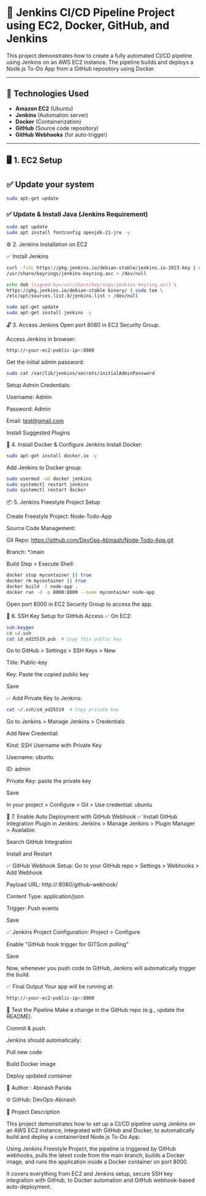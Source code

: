 # 🚀 Jenkins CI/CD Pipeline Project using EC2, Docker, GitHub, and Jenkins

This project demonstrates how to create a fully automated CI/CD pipeline using Jenkins on an AWS EC2 instance. The pipeline builds and deploys a Node.js To-Do App from a GitHub repository using Docker.

---

## 🧰 Technologies Used

- **Amazon EC2** (Ubuntu)
- **Jenkins** (Automation server)
- **Docker** (Containerization)
- **GitHub** (Source code repository)
- **GitHub Webhooks** (for auto-trigger)

---

## 🖥️ 1. EC2 Setup

## ✅ Update your system
```bash
sudo apt-get update
```
### ✅ Update & Install Java (Jenkins Requirement)

```bash
sudo apt update
sudo apt install fontconfig openjdk-21-jre -y
```
⚙️ 2. Jenkins Installation on EC2

✅ Install Jenkins
```bash
curl -fsSL https://pkg.jenkins.io/debian-stable/jenkins.io-2023.key | sudo tee \
/usr/share/keyrings/jenkins-keyring.asc > /dev/null

echo deb [signed-by=/usr/share/keyrings/jenkins-keyring.asc] \
https://pkg.jenkins.io/debian-stable binary/ | sudo tee \
/etc/apt/sources.list.d/jenkins.list > /dev/null

sudo apt-get update
sudo apt-get install jenkins -y
```
🔓 3. Access Jenkins
Open port 8080 in EC2 Security Group.

Access Jenkins in browser:

```bash
http://<your-ec2-public-ip>:8080
```
Get the initial admin password:
```bash
sudo cat /var/lib/jenkins/secrets/initialAdminPassword
```
Setup Admin Credentials:

Username: Admin

Password: Admin

Email: test@gmail.com

Install Suggested Plugins

🐳 4. Install Docker & Configure Jenkins
Install Docker:
```bash
sudo apt-get install docker.io -y
```
Add Jenkins to Docker group:
```bash
sudo usermod -aG docker jenkins
sudo systemctl restart jenkins
sudo systemctl restart docker
```
📦 5. Jenkins Freestyle Project Setup

Create Freestyle Project: Node-Todo-App

Source Code Management:

Git Repo:
https://github.com/DevOps-Abinash/Node-Todo-App.git

Branch:
*/main

Build Step > Execute Shell:
```bash
docker stop mycontainer || true
docker rm mycontainer || true
docker build -t node-app .
docker run -d -p 8000:8000 --name mycontainer node-app
```
Open port 8000 in EC2 Security Group to access the app.

🔐 6. SSH Key Setup for GitHub Access
✅ On EC2:
```bash
ssh-keygen
cd ~/.ssh
cat id_ed25519.pub  # Copy this public key
```
Go to GitHub > Settings > SSH Keys > New

Title: Public-key

Key: Paste the copied public key

Save

✅ Add Private Key to Jenkins:
```bash
cat ~/.ssh/id_ed25519  # Copy private key
```
Go to Jenkins > Manage Jenkins > Credentials

Add New Credential:

Kind: SSH Username with Private Key

Username: ubuntu

ID: admin

Private Key: paste the private key

Save

In your project > Configure > Git > Use credential: ubuntu

🔁 7. Enable Auto Deployment with GitHub Webhook
✅ Install GitHub Integration Plugin in Jenkins:
Jenkins > Manage Jenkins > Plugin Manager > Available:

Search GitHub Integration

Install and Restart

✅ GitHub Webhook Setup:
Go to your GitHub repo > Settings > Webhooks > Add Webhook

Payload URL:
http://<your-ec2-public-ip>:8080/github-webhook/

Content Type: application/json

Trigger: Push events

Save

✅ Jenkins Project Configuration:
Project > Configure

Enable "GitHub hook trigger for GITScm polling"

Save

Now, whenever you push code to GitHub, Jenkins will automatically trigger the build.

✅ Final Output
Your app will be running at:

```bash
http://<your-ec2-public-ip>:8000
```
🧪 Test the Pipeline
Make a change in the GitHub repo (e.g., update the README).

Commit & push.

Jenkins should automatically:

Pull new code

Build Docker image

Deploy updated container

🙌 Author : Abinash Parida

🌐 GitHub: DevOps-Abinash



📄 Project Description

This project demonstrates how to set up a CI/CD pipeline using Jenkins on an AWS EC2 instance, integrated with GitHub and Docker, to automatically build and deploy a containerized Node.js To-Do App.

Using Jenkins Freestyle Project, the pipeline is triggered by GitHub webhooks, pulls the latest code from the main branch, builds a Docker image, and runs the application inside a Docker container on port 8000.

It covers everything from EC2 and Jenkins setup, secure SSH key integration with GitHub, to Docker automation and GitHub webhook-based auto-deployment.

